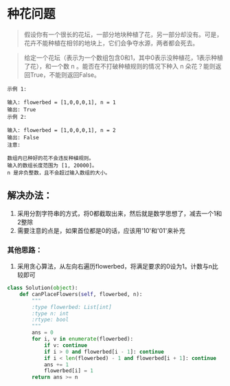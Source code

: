 # 种花问题

> 假设你有一个很长的花坛，一部分地块种植了花，另一部分却没有。可是，花卉不能种植在相邻的地块上，它们会争夺水源，两者都会死去。

> 给定一个花坛（表示为一个数组包含0和1，其中0表示没种植花，1表示种植了花），和一个数 n 。能否在不打破种植规则的情况下种入 n 朵花？能则返回True，不能则返回False。

```
示例 1:

输入: flowerbed = [1,0,0,0,1], n = 1
输出: True
示例 2:

输入: flowerbed = [1,0,0,0,1], n = 2
输出: False
注意:

数组内已种好的花不会违反种植规则。
输入的数组长度范围为 [1, 20000]。
n 是非负整数，且不会超过输入数组的大小。
```

## 解决办法：
1. 采用分割字符串的方式，将0都截取出来，然后就是数学思想了，减去一个1和2整除
2. 需要注意的点是，如果首位都是0的话，应该用'10'和'01'来补充


### 其他思路：
1. 采用贪心算法，从左向右遍历flowerbed，将满足要求的0设为1。计数与n比较即可

```python
class Solution(object):
    def canPlaceFlowers(self, flowerbed, n):
        """
        :type flowerbed: List[int]
        :type n: int
        :rtype: bool
        """
        ans = 0
        for i, v in enumerate(flowerbed):
            if v: continue
            if i > 0 and flowerbed[i - 1]: continue
            if i < len(flowerbed) - 1 and flowerbed[i + 1]: continue
            ans += 1
            flowerbed[i] = 1
        return ans >= n
```
